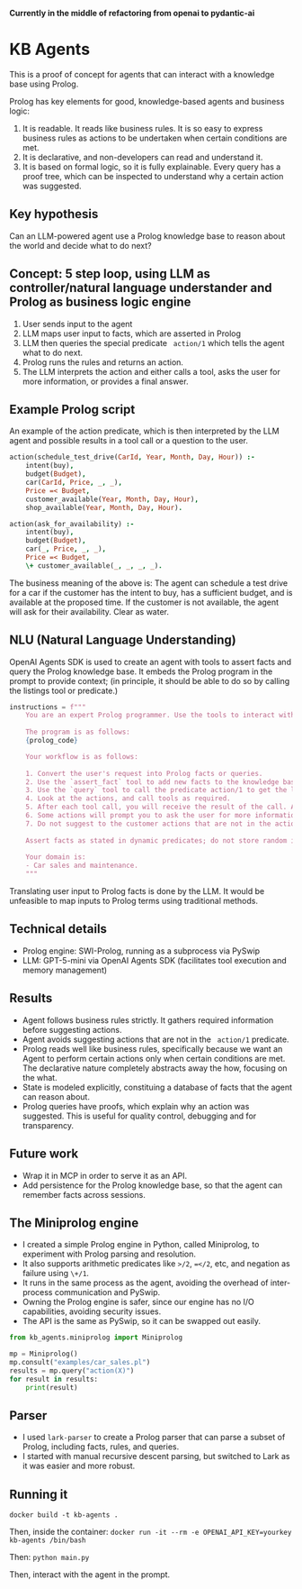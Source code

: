 **Currently in the middle of refactoring from openai to pydantic-ai**

# KB Agents

This is a proof of concept for agents that can interact with a knowledge base using Prolog.

Prolog has key elements for good, knowledge-based agents and business logic:
1. It is readable. It reads like business rules. It is so easy to express business rules as actions to be undertaken when certain conditions are met.
2. It is declarative, and non-developers can read and understand it.
3. It is based on formal logic, so it is fully explainable. Every query has a proof tree, which can be inspected to understand why a certain action was suggested.

## Key hypothesis

Can an LLM-powered agent use a Prolog knowledge base to reason about the world and decide what to do next?

## Concept: 5 step loop, using LLM as controller/natural language understander and Prolog as business logic engine

1. User sends input to the agent
2. LLM maps user input to facts, which are asserted in Prolog
3. LLM then queries the special predicate ` action/1`  which tells the agent what to do next.
4. Prolog runs the rules and returns an action.
5. The LLM interprets the action and either calls a tool, asks the user for more information, or provides a final answer.

## Example Prolog script

An example of the action predicate, which is then interpreted by the LLM agent and possible results in a tool call or a question to the user.

```prolog
action(schedule_test_drive(CarId, Year, Month, Day, Hour)) :-
    intent(buy),
    budget(Budget),
    car(CarId, Price, _, _),
    Price =< Budget,
    customer_available(Year, Month, Day, Hour),
    shop_available(Year, Month, Day, Hour).

action(ask_for_availability) :-
    intent(buy),
    budget(Budget),
    car(_, Price, _, _),
    Price =< Budget,
    \+ customer_available(_, _, _, _).
```

The business meaning of the above is: The agent can schedule a test drive for a car if the customer has the intent to buy, has a sufficient budget, and is available at the proposed time. If the customer is not available, the agent will ask for their availability. Clear as water.

## NLU (Natural Language Understanding)

OpenAI Agents SDK is used to create an agent with tools to assert facts and query the Prolog knowledge base. It embeds the Prolog program in the prompt to provide context; (in principle, it should be able to do so by calling the listings tool or predicate.)

```python
instructions = f"""
    You are an expert Prolog programmer. Use the tools to interact with the Prolog knowledge base.
    
    The program is as follows:
    {prolog_code}

    Your workflow is as follows:
    
    1. Convert the user's request into Prolog facts or queries.
    2. Use the `assert_fact` tool to add new facts to the knowledge base.
    3. Use the `query` tool to call the predicate action/1 to get the list of actions.
    4. Look at the actions, and call tools as required.
    5. After each tool call, you will receive the result of the call. Add facts as needed.
    6. Some actions will prompt you to ask the user for more information. Do so.
    7. Do not suggest to the customer actions that are not in the action/1 predicate or engage in conversations outside of the defined actions.
    
    Assert facts as stated in dynamic predicates; do not store random information.
    
    Your domain is:
    - Car sales and maintenance.
    """
```

Translating user input to Prolog facts is done by the LLM. It would be unfeasible to map inputs to Prolog terms using traditional methods.

## Technical details

- Prolog engine: SWI-Prolog, running as a subprocess via PySwip
- LLM: GPT-5-mini via OpenAI Agents SDK (facilitates tool execution and memory management)

## Results

- Agent follows business rules strictly. It gathers required information before suggesting actions.
- Agent avoids suggesting actions that are not in the ` action/1`  predicate.
- Prolog reads well like business rules, specifically because we want an Agent to perform certain actions only when certain conditions are met. The declarative nature completely abstracts away the how, focusing on the what.
- State is modeled explicitly, constituing a database of facts that the agent can reason about.
- Prolog queries have proofs, which explain why an action was suggested. This is useful for quality control, debugging and for transparency.

## Future work

- Wrap it in MCP in order to serve it as an API.
- Add persistence for the Prolog knowledge base, so that the agent can remember facts across sessions.

## The Miniprolog engine

- I created a simple Prolog engine in Python, called Miniprolog, to experiment with Prolog parsing and resolution.
- It also supports arithmetic predicates like `>/2`, `=</2`, etc, and negation as failure using `\+/1`.
- It runs in the same process as the agent, avoiding the overhead of inter-process communication and PySwip.
- Owning the Prolog engine is safer, since our engine has no I/O capabilities, avoiding security issues.
- The API is the same as PySwip, so it can be swapped out easily.

```python
from kb_agents.miniprolog import Miniprolog

mp = Miniprolog()
mp.consult("examples/car_sales.pl")
results = mp.query("action(X)")
for result in results:
    print(result)
```

## Parser

- I used `lark-parser` to create a Prolog parser that can parse a subset of Prolog, including facts, rules, and queries. 
- I started with manual recursive descent parsing, but switched to Lark as it was easier and more robust.

## Running it

`docker build -t kb-agents .` 

Then, inside the container:
`docker run -it --rm -e OPENAI_API_KEY=yourkey kb-agents /bin/bash`

Then:
`python main.py`

Then, interact with the agent in the prompt.